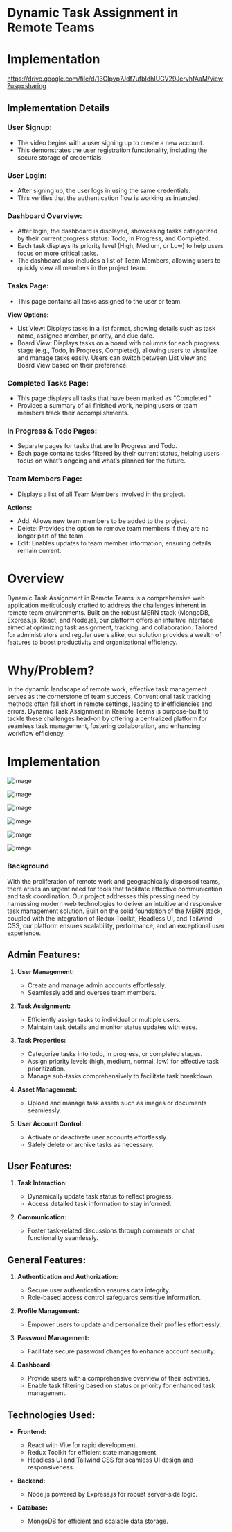 # Dynamic Task Assignment in Remote Teams

# Implementation
https://drive.google.com/file/d/13GIpvp7Jdf7ufbIdhIUGV29JervhfAaM/view?usp=sharing

## Implementation Details
### User Signup:
- The video begins with a user signing up to create a new account.
- This demonstrates the user registration functionality, including the secure storage of credentials.

### User Login:
- After signing up, the user logs in using the same credentials.
- This verifies that the authentication flow is working as intended.

### Dashboard Overview:
- After login, the dashboard is displayed, showcasing tasks categorized by their current progress status: Todo, In Progress, and Completed.
- Each task displays its priority level (High, Medium, or Low) to help users focus on more critical tasks.
- The dashboard also includes a list of Team Members, allowing users to quickly view all members in the project team.

### Tasks Page:
- This page contains all tasks assigned to the user or team.
    
**View Options:**
- List View: Displays tasks in a list format, showing details such as task name, assigned member, priority, and due date.
- Board View: Displays tasks on a board with columns for each progress stage (e.g., Todo, In Progress, Completed), allowing users to visualize and manage tasks easily.
Users can switch between List View and Board View based on their preference.

### Completed Tasks Page:
- This page displays all tasks that have been marked as "Completed."
- Provides a summary of all finished work, helping users or team members track their accomplishments.

### In Progress & Todo Pages:
- Separate pages for tasks that are In Progress and Todo.
- Each page contains tasks filtered by their current status, helping users focus on what’s ongoing and what’s planned for the future.

### Team Members Page:
- Displays a list of all Team Members involved in the project.

**Actions:**
- Add: Allows new team members to be added to the project.
- Delete: Provides the option to remove team members if they are no longer part of the team.
- Edit: Enables updates to team member information, ensuring details remain current.

# Overview
Dynamic Task Assignment in Remote Teams is a comprehensive web application meticulously crafted to address the challenges inherent in remote team environments. Built on the robust MERN stack (MongoDB, Express.js, React, and Node.js), our platform offers an intuitive interface aimed at optimizing task assignment, tracking, and collaboration. Tailored for administrators and regular users alike, our solution provides a wealth of features to boost productivity and organizational efficiency.

# Why/Problem?
In the dynamic landscape of remote work, effective task management serves as the cornerstone of team success. Conventional task tracking methods often fall short in remote settings, leading to inefficiencies and errors. Dynamic Task Assignment in Remote Teams is purpose-built to tackle these challenges head-on by offering a centralized platform for seamless task management, fostering collaboration, and enhancing workflow efficiency.

# Implementation

![image](https://github.com/user-attachments/assets/84af36e1-a644-478a-bb56-6ec79bffdcf3)

![image](https://github.com/user-attachments/assets/4e3c9a8b-adaa-4ab9-ae47-0b73a1190a59)

![image](https://github.com/user-attachments/assets/d04309dd-bc3d-4d2d-b24f-07a2fd7ce27a)

![image](https://github.com/user-attachments/assets/da330279-60d4-43e8-8768-5c0b530c29af)

![image](https://github.com/user-attachments/assets/4ef1017e-4d77-43fe-a7e9-b9b530c11961)

![image](https://github.com/user-attachments/assets/8d837af2-8b4e-42df-bdfb-5d8c501fb9ee)


### Background
With the proliferation of remote work and geographically dispersed teams, there arises an urgent need for tools that facilitate effective communication and task coordination. Our project addresses this pressing need by harnessing modern web technologies to deliver an intuitive and responsive task management solution. Built on the solid foundation of the MERN stack, coupled with the integration of Redux Toolkit, Headless UI, and Tailwind CSS, our platform ensures scalability, performance, and an exceptional user experience.

## Admin Features:
1. **User Management:**
    - Create and manage admin accounts effortlessly.
    - Seamlessly add and oversee team members.

2. **Task Assignment:**
    - Efficiently assign tasks to individual or multiple users.
    - Maintain task details and monitor status updates with ease.

3. **Task Properties:**
    - Categorize tasks into todo, in progress, or completed stages.
    - Assign priority levels (high, medium, normal, low) for effective task prioritization.
    - Manage sub-tasks comprehensively to facilitate task breakdown.

4. **Asset Management:**
    - Upload and manage task assets such as images or documents seamlessly.

5. **User Account Control:**
    - Activate or deactivate user accounts effortlessly.
    - Safely delete or archive tasks as necessary.

## User Features:
1. **Task Interaction:**
    - Dynamically update task status to reflect progress.
    - Access detailed task information to stay informed.

2. **Communication:**
    - Foster task-related discussions through comments or chat functionality seamlessly.

## General Features:
1. **Authentication and Authorization:**
    - Secure user authentication ensures data integrity.
    - Role-based access control safeguards sensitive information.

2. **Profile Management:**
    - Empower users to update and personalize their profiles effortlessly.

3. **Password Management:**
    - Facilitate secure password changes to enhance account security.

4. **Dashboard:**
    - Provide users with a comprehensive overview of their activities.
    - Enable task filtering based on status or priority for enhanced task management.

## Technologies Used:
- **Frontend:**
    - React with Vite for rapid development.
    - Redux Toolkit for efficient state management.
    - Headless UI and Tailwind CSS for seamless UI design and responsiveness.

- **Backend:**
    - Node.js powered by Express.js for robust server-side logic.

- **Database:**
    - MongoDB for efficient and scalable data storage.



